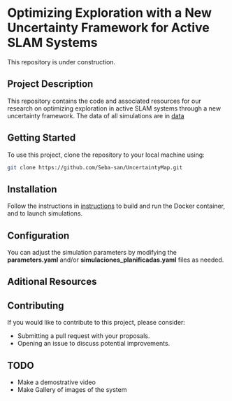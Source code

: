 # Optimizing Exploration with a New Uncertainty Framework for Active SLAM Systems
This repository is under construction.

## Project Description
This repository contains the code and associated resources for our research on optimizing exploration in active SLAM systems through a new uncertainty framework. The data of all simulations are in  [data](data)

## Getting Started
To use this project, clone the repository to your local machine using:
```bash
git clone https://github.com/Seba-san/UncertaintyMap.git 
```

## Installation
Follow the instructions in [instructions](instructions.md) to build and run the Docker container, and to launch simulations.

## Configuration
You can adjust the simulation parameters by modifying the **parameters.yaml** and/or **simulaciones_planificadas.yaml** files as needed.

## Aditional Resources

## Contributing
If you would like to contribute to this project, please consider:
 - Submitting a pull request with your proposals.
 - Opening an issue to discuss potential improvements.

## TODO
 - Make a demostrative video
 - Make Gallery of images of the system